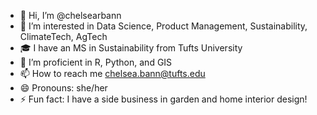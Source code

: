 - 👋 Hi, I’m @chelsearbann
- 👀 I’m interested in Data Science, Product Management, Sustainability, ClimateTech, AgTech
- 🎓 I have an MS in Sustainability from Tufts University
- 🌱 I’m proficient in R, Python, and GIS
- 📫 How to reach me chelsea.bann@tufts.edu
- 😄 Pronouns: she/her
- ⚡ Fun fact: I have a side business in garden and home interior design!

<!---
chelsearbann/chelsearbann is a ✨ special ✨ repository because its `README.md` (this file) appears on your GitHub profile.
You can click the Preview link to take a look at your changes.
--->
